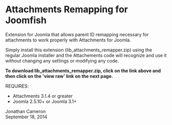Attachments Remapping for Joomfish
==================================

Extension for Joomla that allows parent ID remapping necessary for attachments
to work properly with Attachments for Joomla.

Simply install this extension (lib_attachments_remapper.zip) using the regular
Joomla installer and the Attachements code will recognize and use it without
changing any settings or modifying any code.

**To download lib_attachments_remapper.zip, click on the link above and then
click on the 'view raw' link on the next page.**

REQUIRES:

  * Attachments 3.1.4 or greater
  * Joomla 2.5.10+ or Joomla 3.1+

Jonathan Cameron  
September 18, 2014
